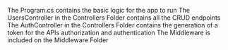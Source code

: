The Program.cs contains the basic logic for the app to run
The UsersController in the Controllers Folder contains all the CRUD endpoints
The AuthController in the Controllers Folder contains the generation of a token for the APIs authorization and authentication
The Middleware is included on the Middleware Folder
